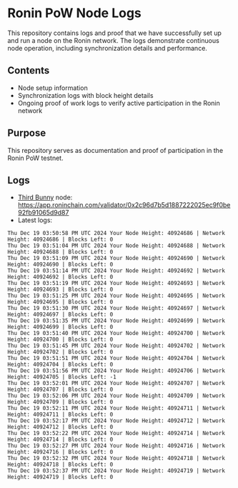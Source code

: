 # Ronin PoW Node Logs

This repository contains logs and proof that we have successfully set up and run a node on the Ronin network. The logs demonstrate continuous node operation, including synchronization details and performance.

## Contents

- Node setup information
- Synchronization logs with block height details
- Ongoing proof of work logs to verify active participation in the Ronin network

## Purpose

This repository serves as documentation and proof of participation in the Ronin PoW testnet.

## Logs

- [Third Bunny](https://thirdbunny.xyz/) node: https://app.roninchain.com/validator/0x2c96d7b5d1887222025ec9f0be92fb91065d9d87
- Latest logs:
```
Thu Dec 19 03:50:58 PM UTC 2024 Your Node Height: 40924686 | Network Height: 40924686 | Blocks Left: 0
Thu Dec 19 03:51:04 PM UTC 2024 Your Node Height: 40924688 | Network Height: 40924688 | Blocks Left: 0
Thu Dec 19 03:51:09 PM UTC 2024 Your Node Height: 40924690 | Network Height: 40924690 | Blocks Left: 0
Thu Dec 19 03:51:14 PM UTC 2024 Your Node Height: 40924692 | Network Height: 40924692 | Blocks Left: 0
Thu Dec 19 03:51:19 PM UTC 2024 Your Node Height: 40924693 | Network Height: 40924693 | Blocks Left: 0
Thu Dec 19 03:51:25 PM UTC 2024 Your Node Height: 40924695 | Network Height: 40924695 | Blocks Left: 0
Thu Dec 19 03:51:30 PM UTC 2024 Your Node Height: 40924697 | Network Height: 40924697 | Blocks Left: 0
Thu Dec 19 03:51:35 PM UTC 2024 Your Node Height: 40924699 | Network Height: 40924699 | Blocks Left: 0
Thu Dec 19 03:51:40 PM UTC 2024 Your Node Height: 40924700 | Network Height: 40924700 | Blocks Left: 0
Thu Dec 19 03:51:45 PM UTC 2024 Your Node Height: 40924702 | Network Height: 40924702 | Blocks Left: 0
Thu Dec 19 03:51:51 PM UTC 2024 Your Node Height: 40924704 | Network Height: 40924704 | Blocks Left: 0
Thu Dec 19 03:51:56 PM UTC 2024 Your Node Height: 40924706 | Network Height: 40924705 | Blocks Left: -1
Thu Dec 19 03:52:01 PM UTC 2024 Your Node Height: 40924707 | Network Height: 40924707 | Blocks Left: 0
Thu Dec 19 03:52:06 PM UTC 2024 Your Node Height: 40924709 | Network Height: 40924709 | Blocks Left: 0
Thu Dec 19 03:52:11 PM UTC 2024 Your Node Height: 40924711 | Network Height: 40924711 | Blocks Left: 0
Thu Dec 19 03:52:17 PM UTC 2024 Your Node Height: 40924712 | Network Height: 40924712 | Blocks Left: 0
Thu Dec 19 03:52:22 PM UTC 2024 Your Node Height: 40924714 | Network Height: 40924714 | Blocks Left: 0
Thu Dec 19 03:52:27 PM UTC 2024 Your Node Height: 40924716 | Network Height: 40924716 | Blocks Left: 0
Thu Dec 19 03:52:32 PM UTC 2024 Your Node Height: 40924718 | Network Height: 40924718 | Blocks Left: 0
Thu Dec 19 03:52:37 PM UTC 2024 Your Node Height: 40924719 | Network Height: 40924719 | Blocks Left: 0
```

